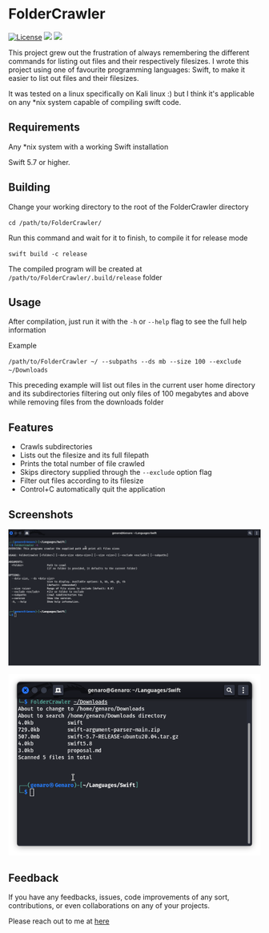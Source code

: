 # FolderCrawler

[![License](https://img.shields.io/badge/License-Apache_2.0-blue.svg)](https://opensource.org/licenses/Apache-2.0) 
<img src="https://img.shields.io/badge/Swift-5.7_5.8-Orange?style=flat-square" />
<img src="https://img.shields.io/badge/platforms-macOS%20%7C%20Linux-lightgrey.svg" /> 

This project grew out the frustration of always remembering the different commands for listing out files and their respectively filesizes. I wrote this project using one of favourite programming languages: Swift, to make it easier to list out files and their filesizes.

It was tested on a linux specifically on Kali linux :) but I think it's applicable on any *nix system capable of compiling swift code.

## Requirements

Any *nix system with a working Swift installation

Swift 5.7 or higher.


## Building
Change your working directory to the root of the FolderCrawler directory

``cd /path/to/FolderCrawler/``

Run this command and wait for it to finish, to compile it for release mode

``swift build -c release``

The compiled program will be created at ``/path/to/FolderCrawler/.build/release`` folder

## Usage

After compilation, just run it with the ``-h`` or ``--help`` flag to see the full help information 

Example

``/path/to/FolderCrawler ~/ --subpaths --ds mb --size 100 --exclude ~/Downloads``

This preceding example will list out files in the current user home directory and its subdirectories filtering out only files of 100 megabytes and above while removing files from the downloads folder

## Features

- Crawls subdirectories 
- Lists out the filesize and its full filepath 
- Prints the total number of file crawled
- Skips directory supplied through the ``--exclude`` option flag
- Filter out files according to its filesize
- Control+C automatically quit the application


## Screenshots

![App Screenshot](./img/Screenshot-1.png/)

![App Screenshot](./img/Screenshot-2.png/)


## Feedback

If you have any feedbacks, issues, code improvements of any sort, contributions, or even collaborations on any of your projects.

Please reach out to me at [here](mailto:christian25589@gmail.com)

